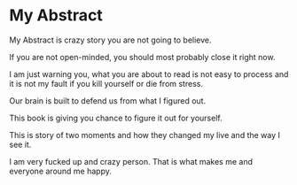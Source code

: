 # My Abstract

My Abstract is crazy story you are not going to believe. 

If you are not open-minded, you should most probably close it right now. 

I am just warning you, what you are about to read is not easy to process and it is not my fault if you kill yourself or die from stress. 

Our brain is built to defend us from what I figured out. 

This book is giving you chance to figure it out for yourself. 

This is story of two moments and how they changed my live and the way I see it. 

I am very fucked up and crazy person. That is what makes me and everyone around me happy. 

